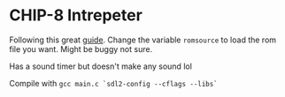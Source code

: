 # CHIP-8 Intrepeter
Following this great [guide](https://tobiasvl.github.io/blog/write-a-chip-8-emulator/). Change the variable `romsource` to load the rom file you want. Might be buggy not sure.

Has a sound timer but doesn't make any sound lol

Compile with `` gcc main.c `sdl2-config --cflags --libs` ``
